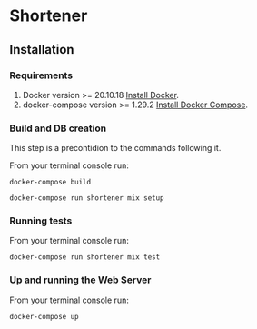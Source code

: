 # Shortener

## Installation

### Requirements

1. Docker version >= 20.10.18 [Install Docker](https://docs.docker.com/engine/install/).
2. docker-compose version >= 1.29.2 [Install Docker Compose](https://https://docs.docker.com/compose/install/).

### Build and DB creation

This step is a precontidion to the commands following it.

From your terminal console run:

```shell=
docker-compose build
```

```shell=
docker-compose run shortener mix setup
```

### Running tests

From your terminal console run:

```shell=
docker-compose run shortener mix test
```

### Up and running the Web Server

From your terminal console run:

```shell=
docker-compose up
```
